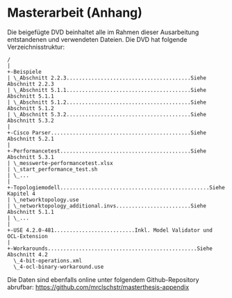 # Masterarbeit (Anhang)

Die beigefügte DVD beinhaltet alle im Rahmen dieser Ausarbeitung entstandenen und verwendeten Dateien. Die DVD hat folgende Verzeichnisstruktur:

```
/
|
+-Beispiele
| \_Abschnitt 2.2.3........................................Siehe Abschnitt 2.2.3
| \_Abschnitt 5.1.1........................................Siehe Abschnitt 5.1.1
| \_Abschnitt 5.1.2........................................Siehe Abschnitt 5.1.2
| \_Abschnitt 5.3.2........................................Siehe Abschnitt 5.3.2
|
+-Cisco Parser.............................................Siehe Abschnitt 5.2.1
|
+-Performancetest..........................................Siehe Abschnitt 5.3.1
| \_messwerte-performancetest.xlsx
| \_start_performance_test.sh
| \_...
|
+-Topologiemodell................................................Siehe Kapitel 4
| \_networktopology.use
| \_networktopology_additional.invs........................Siehe Abschnitt 5.1.1
| \_...
|
+-USE 4.2.0-481..........................Inkl. Model Validator und OCL-Extension
|
+-Workarounds................................................Siehe Abschnitt 4.2
  \_4-bit-operations.xml
  \_4-ocl-binary-workaround.use
```

Die Daten sind ebenfalls online unter folgendem Github-Repository abrufbar: https://github.com/mrclschstr/masterthesis-appendix
